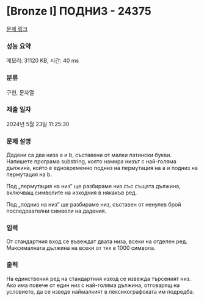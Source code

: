 # [Bronze I] ПОДНИЗ - 24375 

[문제 링크](https://www.acmicpc.net/problem/24375) 

### 성능 요약

메모리: 31120 KB, 시간: 40 ms

### 분류

구현, 문자열

### 제출 일자

2024년 5월 23일 11:25:30

### 문제 설명

<p>Дадени са два низа a и b, съставени от малки латински букви. Напишете програма substring, която намира низът с най-голяма дължина, който е едновременно подниз на пермутация на a и подниз на пермутация на b.</p>

<p>Под „пермутация на низ” ще разбираме низ със същата дължина, включващ символите на изходния в някакъв ред.</p>

<p>Под „подниз на низ” ще разбираме низ, съставен от ненулев брой последователни символи на дадения.</p>

### 입력 

 <p>От стандартния вход се въвеждат двата низа, всеки на отделен ред. Максималната дължина на всеки от тях е 1000 символа.</p>

### 출력 

 <p>На единствения ред на стандартния изход се извежда търсеният низ. Ако има повече от един низ с най-голяма дължина, отговарящ на условието, да се изведе наймалкият в лексикографската им подредба.</p>

